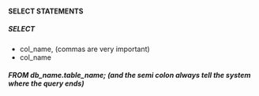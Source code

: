 #### SELECT STATEMENTS
##### SELECT
- col_name, (commas are very important)
- col_name
##### FROM db_name.table_name; (and the semi colon always tell the system where the query ends)
